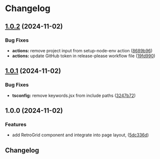# Changelog

## [1.0.2](https://github.com/chimpdev/bencan.net/compare/v1.0.1...v1.0.2) (2024-11-02)


### Bug Fixes

* **actions:** remove project input from setup-node-env action ([8689b96](https://github.com/chimpdev/bencan.net/commit/8689b966c082338139e49cfcb0c01979b9f11b43))
* **actions:** update GitHub token in release-please workflow file ([19fd990](https://github.com/chimpdev/bencan.net/commit/19fd990f4ae9f0e07b5b5ddbaa3c54e2fafe9232))

## [1.0.1](https://github.com/chimpdev/bencan.net/compare/v1.0.0...v1.0.1) (2024-11-02)


### Bug Fixes

* **tsconfig:** remove keywords.jsx from include paths ([3247b72](https://github.com/chimpdev/bencan.net/commit/3247b722bd2cabd09a4240d8ed7aef98ceb7da0f))

## 1.0.0 (2024-11-02)


### Features

* add RetroGrid component and integrate into page layout, ([5dc336d](https://github.com/chimpdev/bencan.net/commit/5dc336dc5c94a839f9abcaccb5102858765cb92a))

## Changelog
